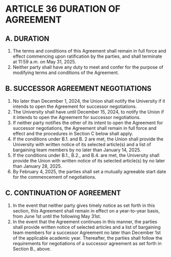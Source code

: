 ---
---
# ARTICLE 36 DURATION OF AGREEMENT 

## A. DURATION

1. The terms and conditions of this Agreement shall remain in full force and effect commencing upon ratification by the parties, and shall terminate at 11:59 a.m. on May 31, 2025.
2. Neither party shall have any duty to meet and confer for the purpose of modifying terms and conditions of the Agreement.

## B. SUCCESSOR AGREEMENT NEGOTIATIONS

1. No later than December 1, 2024, the Union shall notify the University if it intends to open the Agreement for successor negotiations.
2. The University shall have until December 15, 2024, to notify the Union if it intends to open the Agreement for successor negotiations.
3. If neither party notifies the other of its intent to open the Agreement for successor negotiations, the Agreement shall remain in full force and effect and the procedures in Section C below shall apply.
4. If the conditions under B.1. and B. 2 are met, the Union shall provide the University with written notice of its selected article(s) and a list of bargaining team members by no later than January 14, 2025.
5. If the conditions under B.1., B.2., and B.4. are met, the University shall provide the Union with written notice of its selected article(s) by no later than January 28, 2025.
6. By February 4, 2025, the parties shall set a mutually agreeable start date for the commencement of negotiations.

## C. CONTINUATION OF AGREEMENT

1. In the event that neither party gives timely notice as set forth in this section, this Agreement shall remain in effect on a year-to-year basis, from June 1st until the following May 31st.
2. In the event that the Agreement continues in this manner, the parties shall provide written notice of selected articles and a list of bargaining team members for a successor Agreement no later than December 1st of the applicable academic year. Thereafter, the parties shall follow the requirements for negotiations of a successor agreement as set forth in Section B., above.
